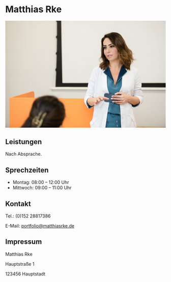 <style>
	@import "/stylesheets/main.css"
</style>

# Matthias Rke

![person](images/person.jpg)

## Leistungen

Nach Absprache.

## Sprechzeiten

- Montag: 08:00 – 12:00 Uhr
- Mittwoch: 09:00 – 11:00 Uhr

## Kontakt

Tel.: (0)152 28817386

E-Mail: portfolio@matthiasrke.de

## Impressum

Matthias Rke

Hauptstraße 1

123456 Hauptstadt
